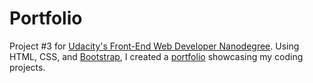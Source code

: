 # Portfolio
Project #3 for [Udacity's Front-End Web Developer Nanodegree](https://www.udacity.com/course/front-end-web-developer-nanodegree--nd001). Using HTML, CSS, and [Bootstrap](https://getbootstrap.com/), I created a [portfolio](http://sereneliu.com/) showcasing my coding projects.
